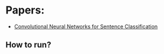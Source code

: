 # Papers:
- [Convolutional Neural Networks for Sentence Classification](http://www.aclweb.org/anthology/D14-1181)

## How to run?